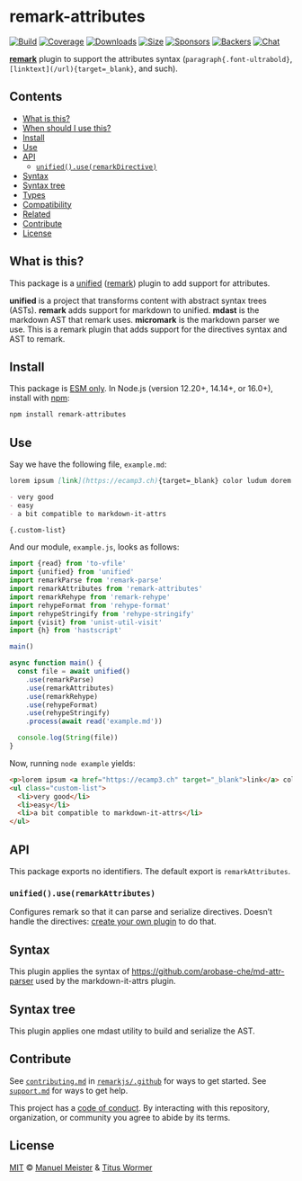 # remark-attributes

[![Build][build-badge]][build]
[![Coverage][coverage-badge]][coverage]
[![Downloads][downloads-badge]][downloads]
[![Size][size-badge]][size]
[![Sponsors][sponsors-badge]][collective]
[![Backers][backers-badge]][collective]
[![Chat][chat-badge]][chat]

[**remark**][remark] plugin to support the attributes syntax
(`paragraph{.font-ultrabold}`, `[linktext](/url){target=_blank}`, and
such).

## Contents

*   [What is this?](#what-is-this)
*   [When should I use this?](#when-should-i-use-this)
*   [Install](#install)
*   [Use](#use)
*   [API](#api)
    *   [`unified().use(remarkDirective)`](#unifieduseremarkdirective)
*   [Syntax](#syntax)
*   [Syntax tree](#syntax-tree)
*   [Types](#types)
*   [Compatibility](#compatibility)
*   [Related](#related)
*   [Contribute](#contribute)
*   [License](#license)

## What is this?

This package is a [unified][] ([remark][]) plugin to add support for attributes.

**unified** is a project that transforms content with abstract syntax trees
(ASTs).
**remark** adds support for markdown to unified.
**mdast** is the markdown AST that remark uses.
**micromark** is the markdown parser we use.
This is a remark plugin that adds support for the directives syntax and AST to
remark.

## Install

This package is [ESM only](https://gist.github.com/sindresorhus/a39789f98801d908bbc7ff3ecc99d99c).
In Node.js (version 12.20+, 14.14+, or 16.0+), install with [npm][]:

```sh
npm install remark-attributes
```

## Use

Say we have the following file, `example.md`:

```markdown
lorem ipsum [link](https://ecamp3.ch){target=_blank} color ludum dorem

- very good
- easy
- a bit compatible to markdown-it-attrs

{.custom-list}
```

And our module, `example.js`, looks as follows:

```js
import {read} from 'to-vfile'
import {unified} from 'unified'
import remarkParse from 'remark-parse'
import remarkAttributes from 'remark-attributes'
import remarkRehype from 'remark-rehype'
import rehypeFormat from 'rehype-format'
import rehypeStringify from 'rehype-stringify'
import {visit} from 'unist-util-visit'
import {h} from 'hastscript'

main()

async function main() {
  const file = await unified()
    .use(remarkParse)
    .use(remarkAttributes)
    .use(remarkRehype)
    .use(rehypeFormat)
    .use(rehypeStringify)
    .process(await read('example.md'))

  console.log(String(file))
}
```

Now, running `node example` yields:

```html
<p>lorem ipsum <a href="https://ecamp3.ch" target="_blank">link</a> color ludum dorem</p>
<ul class="custom-list">
  <li>very good</li>
  <li>easy</li>
  <li>a bit compatible to markdown-it-attrs</li>
</ul>
```

## API

This package exports no identifiers.
The default export is `remarkAttributes`.

### `unified().use(remarkAttributes)`

Configures remark so that it can parse and serialize directives.
Doesn’t handle the directives: [create your own plugin][create-plugin] to do
that.

## Syntax

This plugin applies the syntax of https://github.com/arobase-che/md-attr-parser used by the markdown-it-attrs plugin.

## Syntax tree

This plugin applies one mdast utility to build and serialize the AST.

## Contribute

See [`contributing.md`][contributing] in [`remarkjs/.github`][health] for ways
to get started.
See [`support.md`][support] for ways to get help.

This project has a [code of conduct][coc].
By interacting with this repository, organization, or community you agree to
abide by its terms.

## License

[MIT][license] © [Manuel Meister][author2] & [Titus Wormer][author]

<!-- Definitions -->

[build-badge]: https://github.com/manuelmeister/remark-attributes/workflows/main/badge.svg

[build]: https://github.com/manuelmeister/remark-attributes/actions

[coverage-badge]: https://img.shields.io/codecov/c/github/manuelmeister/remark-attributes.svg

[coverage]: https://codecov.io/github/manuelmeister/remark-attributes

[downloads-badge]: https://img.shields.io/npm/dm/remark-attributes.svg

[downloads]: https://www.npmjs.com/package/remark-attributes

[size-badge]: https://img.shields.io/bundlephobia/minzip/remark-attributes.svg

[size]: https://bundlephobia.com/result?p=remark-attributes

[sponsors-badge]: https://opencollective.com/unified/sponsors/badge.svg

[backers-badge]: https://opencollective.com/unified/backers/badge.svg

[collective]: https://opencollective.com/unified

[chat-badge]: https://img.shields.io/badge/chat-discussions-success.svg

[chat]: https://github.com/manuelmeister/remark-attributes/discussions

[npm]: https://docs.npmjs.com/cli/install

[health]: https://github.com/remarkjs/.github

[contributing]: https://github.com/remarkjs/.github/blob/HEAD/contributing.md

[support]: https://github.com/remarkjs/.github/blob/HEAD/support.md

[coc]: https://github.com/remarkjs/.github/blob/HEAD/code-of-conduct.md

[license]: license

[author]: https://wooorm.com
[author2]: https://meister.id

[unified]: https://github.com/unifiedjs/unified

[remark]: https://github.com/remarkjs/remark

[xss]: https://en.wikipedia.org/wiki/Cross-site_scripting

[typescript]: https://www.typescriptlang.org

[rehype]: https://github.com/rehypejs/rehype

[hast]: https://github.com/syntax-tree/hast

[prop]: https://talk.commonmark.org/t/generic-directives-plugins-syntax/444

[create-plugin]: https://unifiedjs.com/learn/guide/create-a-plugin/
